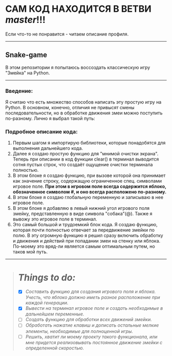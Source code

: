 # __САМ КОД НАХОДИТСЯ В ВЕТВИ *master*!!!__
Если что-то не понравится - читаем описание профиля.
___
## Snake-game
В этом репозитории я попытаюсь воссоздать классическую игру "Змейка" на Python. 
___
### Введение:
Я считаю что есть множество способов написать эту простую игру на Python. В основном, конечно, отличия не привысят смены последовательности, но в обработке движения змеи можно поступить по-разному. Лично я выбрал такой путь:
### __Подробное описание кода:__
1. Первым шагом я импортирую библиотеки, которые понадобятся для выполнения дальнейшего кода.
2. Далее я создаю простую функцию для "мнимой очистки экрана". Теперь при описании в код функции clear() в терминал выводится сотня пустых строк, что создаёт ощущение очистки терминала полностью.
3. В этом блоке я создаю функцию, при вызове которой она принимает как значение строку, содержащую ограниченное спец. символами игровое поле. __При этом в игровом поле всегда содержится яблоко, обозначенное символом #, и оно всегда расположено по-разному.__
4. В этом блоке я создаю глобальную переменную и записываю в нее игровое поле.
5. В этом блоке я добавляю в левый нижний угол игрового поля змейку, представленную в виде символа "собака"(@). Также я вывожу это игровое поле в терминал.
6. Это самый большой и трудоемкий блок кода. Я создаю функцию, которая почти полностью отвечает за передвижение змейки по полю. В эту огромную функцию я решил сразу включить обработку и движения и действий при попадании змеи на стенку или яблока. По-моему это вряд-ли является самым оптимальным путем, но таков мой путь.


___

> # ___Things to do:___
> * [X] *Составить функцию для создания игрового поля и яблока. Учесть, что яблоко должно иметь разное расположение при каждой генерации.*
> * [X] *Вывести на терминал игровое поле и создать необходимые в дальнейшем переменные.*
> * [ ] *Создать функцию для обработки всех движений змейки.*
> * [ ] *Обработать нажатие клавиш и дописать остальные мелкие элементы, необходимые для полноценной игры.*
> * [ ] *Решить, хватит ли моему проекту такого функционала, или мне придется реализовывать постоянное движение змейки с определенной скоростью.*